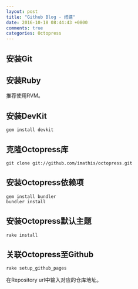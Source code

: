```yaml
---
layout: post
title: "Github Blog - 搭建"
date: 2016-10-18 08:44:43 +0800
comments: true
categories: Octopress
---
```


## 安装Git

## 安装Ruby

推荐使用RVM。

## 安装DevKit

```
gem install devkit
```

## 克隆Octopress库

```
git clone git://github.com/imathis/octopress.git 
```

## 安装Octopress依赖项

```
gem install bundler
bundler install
```

## 安装Octopress默认主题

```
rake install
```

## 关联Octopress至Github

```
rake setup_github_pages
```

在Repository url中输入对应的仓库地址。